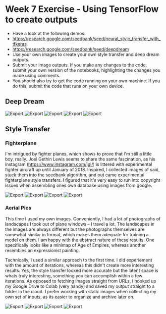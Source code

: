 # Week 7 Exercise - Using TensorFlow to create outputs

- Have a look at the following demos:
- https://research.google.com/seedbank/seed/neural_style_transfer_with_tfkeras
- https://research.google.com/seedbank/seed/deepdream
- Use your own images to create your own style transfer and deep dream outputs.
- Submit your image outputs. If you make any changes to the code, submit your own version of the notebooks, highlighting the changes you made using comments.
- You should also try to get the code running on your own machine. If you do this, submit the code that runs on your own device.

## Deep Dream

![Export](deepdream/exports/export-1.jpeg)
![Export](deepdream/exports/export-2.jpeg)
![Export](deepdream/exports/export-3.jpeg)
![Export](deepdream/exports/export-4.jpeg)
![Export](deepdream/exports/export-5.jpeg)

## Style Transfer

### Fighterplane

I'm intrigued by fighter planes, which shows to prove that I'm still a little boy, really. Joel Gethin Lewis seems to share the same fascination, as his instagram (https://www.instagram.com/jgl/) is littered with experimental fighter aircraft up until January of 2018. Inspired, I collected images of said, stuck them into the seedbank algorithm, and out came experimental fighterplane style transfers. I figured that it's very easy to run into copyright issues when assembling ones own database using images from google.

![Export](fighterplane/exports/export-1.jpg)
![Export](fighterplane/exports/export-2.jpg)
![Export](fighterplane/exports/export-3.jpg)
![Export](fighterplane/exports/export-4.jpg)

### Aerial Pics

This time I used my own images. Conveniently, I had a lot of photographs of landscapes I took out of plane windows – I travel a lot. The landscapes in the images are always different but the photographs themselves are somewhat similar in format, which makes them adequate for training a model on them. I am happy with the abstract nature of these results. One specifically looks like a minimap of Age of Empires, whereas another resembles an expressionist painting. 

Technically, I used a similar approach to the first time. I did experiement with the amount of iterations, whereas this didn't create more interesting results. Yes, the style transfer looked more accurate but the latent space is whats truly interesting, something you can accomplish within a few iterations. As opposed to fetching images straight from URLs, I hooked up my Google Drive to Colab (very handy) and saved my output straight to a folder in the cloud. I prefer working with static images when collecting my own set of inputs, as its easier to organize and archive later on.

![Export](aerial-pics/exports/export-1.jpg)
![Export](aerial-pics/exports/export-2.jpg)
![Export](aerial-pics/exports/export-3.jpg)
![Export](aerial-pics/exports/export-4.jpg)
